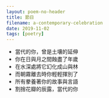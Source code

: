 ```yaml
---
layout: poem-no-header
title: 節日
filename: a-contemporary-celebration
date: 2019-11-02
tags: [poetry]
---
```


- 當代的你，曾是土壤的延伸
- 你在日與月之間蝕盡了年歲
- 在水深處將它幻化成山與林
- 而朝霧離去時你輕輕揮別了
- 所有豢養著你的故事與言語
- 割捨花瓣的辰露，當代的你
